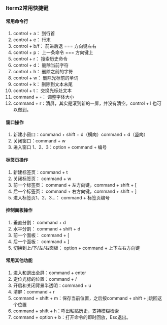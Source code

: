 ### Iterm2常用快捷键

#### 常用命令行

1. control + a： 到行首
1. control + e： 行末
1. control + b/f： 前进后退 === 方向键左右
1. control + p： 上一条命令 === 方向键上
1. control + r： 搜索历史命令
1. control + d： 删除当前字符
1. control + h： 删除之前的字符
1. control + w： 删除光标前的单词
1. control + k： 删除到文本末尾
1. control + t： 交换光标处文本
1. command + -： 调整字体大小
1. command + r：清屏，其实是滚到新的一屏，并没有清空。control + l 也可以做到。

#### 窗口操作

1. 新建小窗口：command + shift + d（横向）command + d（竖向）
1. 关闭窗口：command + w
1. 进入窗口 1、2、3：option + command + 编号

#### 标签页操作

1. 新建标签页：command + t
1. 关闭标签页： command + w
1. 前一个标签页： command + 左方向键，command + shift + [
1. 后一个标签页： command + 右方向键，command + shift + ]
1. 进入标签页1、2、3…： command + 标签页编号

#### 控制面板操作

1. 垂直分割： command + d
1. 水平分割： command + shift + d
1. 前一个面板： command + [
1. 后一个面板： command + ]
1. 切换到上/下/左/右面板： option + command + 上下左右方向键

#### 常用其他功能

1. 进入和退出全屏：command + enter
1. 定位光标的位置：command + /
1. 开启和关闭背景半透明：command + u
1. 清屏：command + r
1. command + shift + m：保存当前位置，之后按command + shift + j跳回这个位置
1. command + shift + h：呼出粘贴历史，支持模糊检索
1. command + option + b：打开命令的即时回放，Esc退出。
